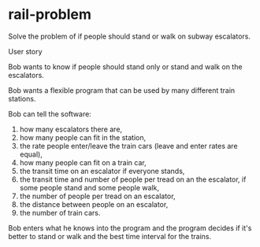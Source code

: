 # rail-problem
Solve the problem  of if people should stand or walk on subway escalators.

User story

Bob wants to know if people should stand only or stand and walk on the escalators.

Bob wants a flexible program that can be used by many different train stations.

Bob can tell the software:

1) how many escalators there are,
2) how many people can fit in the station,
3) the rate people enter/leave the train cars (leave and enter rates are equal),
4) how many people can fit on a train car,
5) the transit time on an escalator if everyone stands,
6) the transit time and number of people per tread on an the escalator,
if some people stand and some people walk,
7) the number of people per tread on an escalator,
8) the distance between people on an escalator,
8) the number of train cars.

Bob enters what he knows into the program and the program decides if it's better
to stand or walk and the best time interval for the trains.
